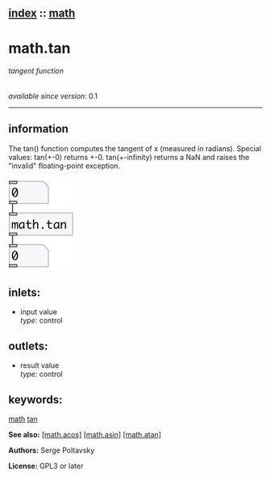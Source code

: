 [index](index.html) :: [math](category_math.html)
---

# math.tan

###### tangent function

*available since version:* 0.1

---


## information
The tan() function computes the tangent of x (measured in radians).
Special values:
tan(+-0) returns +-0.
tan(+-infinity) returns a NaN and raises the &#34;invalid&#34; floating-point
            exception.



[![example](../examples/img/math.tan.jpg)](../examples/pd/math.tan.pd)









## inlets:

* input value<br>
_type:_ control



## outlets:

* result value<br>
_type:_ control



## keywords:

[math](keywords/math.html)
[tan](keywords/tan.html)



**See also:**
[\[math.acos\]](math.acos.html)
[\[math.asin\]](math.asin.html)
[\[math.atan\]](math.atan.html)




**Authors:** Serge Poltavsky




**License:** GPL3 or later





